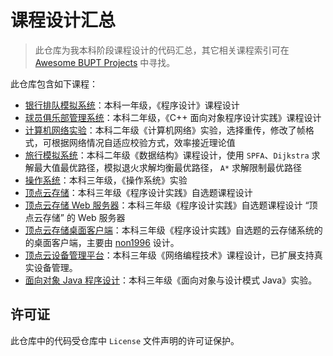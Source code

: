 # 课程设计汇总

> 此仓库为我本科阶段课程设计的代码汇总，其它相关课程索引可在 [Awesome BUPT Projects](https://github.com/Awesome-BUPT/Awesome-BUPT-Projects) 中寻找。

此仓库包含如下课程：
* [银行排队模拟系统](bank/)：本科一年级，《程序设计》课程设计
* [球员俱乐部管理系统](club-management/)：本科二年级，《C++ 面向对象程序设计实践》课程设计
* [计算机网络实验](network/)：本科二年级《计算机网络》实验，选择重传，修改了帧格式，可根据网络情况自适应校验方式，效率接近理论值
* [旅行模拟系统](travel/)：本科二年级《数据结构》课程设计，使用 `SPFA`、`Dijkstra` 求解最大值最优路径，模拟退火求解均衡最优路径， `A*` 求解限制最优路径
* [操作系统](operating-sysetm/)：本科三年级，《操作系统》实验
* [顶点云存储](https://github.com/Forec/zenith-cloud)：本科三年级《程序设计实践》自选题课程设计
* [顶点云存储 Web 服务器](https://github.com/Forec/zenith-cloud)：本科三年级《程序设计实践》自选题课程设计 “顶点云存储” 的 Web 服务器
* [顶点云存储桌面客户端](https://github.com/forec-org/cloud-storage-client)：本科三年级《程序设计实践》自选题的云存储系统的的桌面客户端，主要由 [non1996](https://github.com/non1996) 设计。
* [顶点云设备管理平台](https://github.com/Forec/zenith-monitor)：本科三年级《网络编程技术》课程设计，已扩展支持真实设备管理。
* [面向对象 Java 程序设计](java/)：本科三年级《面向对象与设计模式 Java》实验。

## 许可证
此仓库中的代码受仓库中 `License` 文件声明的许可证保护。